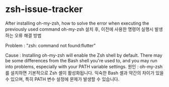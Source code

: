 # zsh-issue-tracker

After installing oh-my-zsh, how to solve the error when executing 
the previously used command
oh-my-zsh 설치 후, 이전에 사용한 명령어 실행시 발생하는 오류 해결 방법

Problem : "zsh: command not found:flutter"

Cause : Installing oh-my-zsh will enable the Zsh shell by default. 
        There may be some differences from the Bash shell you're used to, and you may run into problems, 
        especially with your PATH variable settings.
원인 : oh-my-zsh를 설치하면 기본적으로 Zsh 셸이 활성화됩니다. 익숙한 Bash 셸과 약간의 차이가 있을 수 있으며, 특히 PATH 변수 설정에 문제가 발생할 수 있습니다.
